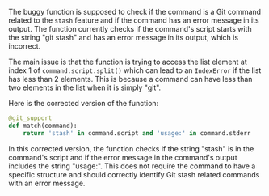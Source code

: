 The buggy function is supposed to check if the command is a Git command related to the `stash` feature and if the command has an error message in its output. The function currently checks if the command's script starts with the string "git stash" and has an error message in its output, which is incorrect.

The main issue is that the function is trying to access the list element at index 1 of `command.script.split()` which can lead to an `IndexError` if the list has less than 2 elements. This is because a command can have less than two elements in the list when it is simply "git".

Here is the corrected version of the function:

```python
@git_support
def match(command):
    return 'stash' in command.script and 'usage:' in command.stderr
```

In this corrected version, the function checks if the string "stash" is in the command's script and if the error message in the command's output includes the string "usage:". This does not require the command to have a specific structure and should correctly identify Git stash related commands with an error message.